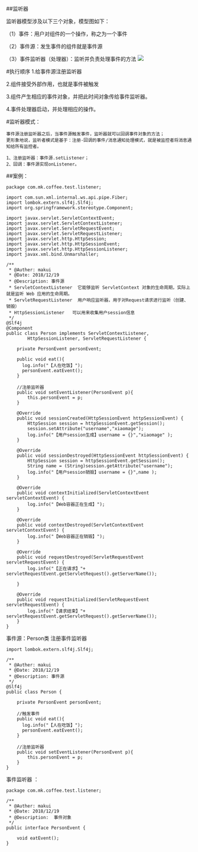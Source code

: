 ##监听器

 监听器模型涉及以下三个对象，模型图如下：

（1）事件：用户对组件的一个操作，称之为一个事件

（2）事件源：发生事件的组件就是事件源

（3）事件监听器（处理器）：监听并负责处理事件的方法
	![](https://img-blog.csdn.net/20160612004040293?watermark/2/text/aHR0cDovL2Jsb2cuY3Nkbi5uZXQv/font/5a6L5L2T/fontsize/400/fill/I0JBQkFCMA==/dissolve/70/gravity/SouthEast)

#执行顺序 
 1.给事件源注册监听器

 2.组件接受外部作用，也就是事件被触发

 3.组件产生相应的事件对象，并把此时间对象传给事件监听器。

 4.事件处理器启动，并处理相应的操作。

	 
#监听器模式：

	事件源注册监听器之后，当事件源触发事件，监听器就可以回调事件对象的方法；
	更形象地说，监听者模式是基于：注册-回调的事件/消息通知处理模式，就是被监控者将消息通知给所有监控者。 
	
	1、注册监听器：事件源.setListener；
	2、回调：事件源实现onListener。


##案例：
	


	package com.mk.coffee.test.listener;

	import com.sun.xml.internal.ws.api.pipe.Fiber;
	import lombok.extern.slf4j.Slf4j;
	import org.springframework.stereotype.Component;
	
	import javax.servlet.ServletContextEvent;
	import javax.servlet.ServletContextListener;
	import javax.servlet.ServletRequestEvent;
	import javax.servlet.ServletRequestListener;
	import javax.servlet.http.HttpSession;
	import javax.servlet.http.HttpSessionEvent;
	import javax.servlet.http.HttpSessionListener;
	import javax.xml.bind.Unmarshaller;
	
	/**
	 * @Auther: makui
	 * @Date: 2018/12/19
	 * @Description: 事件源
	 * ServletContextListener  它能够监听 ServletContext 对象的生命周期，实际上就是监听 Web 应用的生命周期。
	 * ServletRequestListener  用户响应监听器，用于对Request请求进行监听（创建、销毁）
	 * HttpSessionListener   可以用来收集用户session信息
	 */
	@Slf4j
	@Component
	public class Person implements ServletContextListener,
	        HttpSessionListener, ServletRequestListener {
	
	    private PersonEvent personEvent;
	
	    public void eat(){
	      log.info("【人在吃饭】");
	      personEvent.eatEvent();
	    }
	
	    //注册监听器
	    public void setEventListener(PersonEvent p){
	        this.personEvent = p;
	    }
	
	    @Override
	    public void sessionCreated(HttpSessionEvent httpSessionEvent) {
	        HttpSession session = httpSessionEvent.getSession();
	        session.setAttribute("username","xiaomage");
	        log.info("【用户session生成】username = {}","xiaomage" );
	    }
	
	    @Override
	    public void sessionDestroyed(HttpSessionEvent httpSessionEvent) {
	        HttpSession session = httpSessionEvent.getSession();
	        String name = (String)session.getAttribute("username");
	        log.info("【用户session销毁】username = {}",name );
	    }
	
	    @Override
	    public void contextInitialized(ServletContextEvent servletContextEvent) {
	        log.info("【Web容器正在生成】");
	    }
	
	    @Override
	    public void contextDestroyed(ServletContextEvent servletContextEvent) {
	        log.info("【Web容器正在销毁】");
	    }
	
	    @Override
	    public void requestDestroyed(ServletRequestEvent servletRequestEvent) {
	        log.info("【正在请求】"+ servletRequestEvent.getServletRequest().getServerName());
	
	    }
	
	    @Override
	    public void requestInitialized(ServletRequestEvent servletRequestEvent) {
	        log.info("【请求结束】"+ servletRequestEvent.getServletRequest().getServerName());
	    }
	}
	

	
事件源：Person类 注册事件监听器

	import lombok.extern.slf4j.Slf4j;

	/**
	 * @Auther: makui
	 * @Date: 2018/12/19
	 * @Description: 事件源
	 */
	@Slf4j
	public class Person {

	    private PersonEvent personEvent;
		
		//触发事件
	    public void eat(){
	      log.info("【人在吃饭】");
	      personEvent.eatEvent();
	    }
	
	    //注册监听器
	    public void setEventListener(PersonEvent p){
	        this.personEvent = p;
	    }
	}

事件监听器 ： 

	package com.mk.coffee.test.listener;

	/**
	 * @Auther: makui
	 * @Date: 2018/12/19
	 * @Description:  事件对象
	 */
	public interface PersonEvent {
	
	    void eatEvent();
	}


